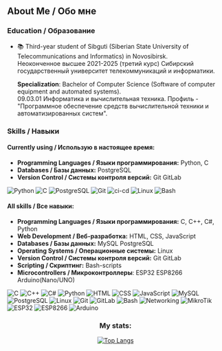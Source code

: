 ## About Me / Обо мне

### Education / Образование

* 📚 Third-year student of Sibguti (Siberian State University of Telecommunications and Informatics) in Novosibirsk.  
  Неоконченное высшее 2021-2025 (третий курс) Сибирский государственный университет телекоммуникаций и информатики.

  **Specialization**: Bachelor of Computer Science (Software of computer equipment and automated systems).  
  09.03.01 Информатика и вычислительная техника. Профиль - "Программное обеспечение средств вычислительной техники и автоматизированных систем".

### Skills / Навыки
#### Currently using / Использую в настоящее время:
* **Programming Languages / Языки программирования:** Python, C
* **Databases / Базы данных:** PostgreSQL
* **Version Control / Системы контроля версий:** Git GitLab


![Python](https://img.shields.io/badge/Python-3776AB?style=flat&logo=python&logoColor=white)
![C](https://img.shields.io/badge/C-00599C?style=flat&logo=c&logoColor=white)
![PostgreSQL](https://img.shields.io/badge/PostgreSQL-336791?style=flat&logo=postgresql&logoColor=white)
![Git](https://img.shields.io/badge/Git-F05032?style=flat&logo=git&logoColor=white)
![ci-cd](https://img.shields.io/badge/CI/CD-%23121011.svg?style=flat&logo=github&logoColor=white)
![Linux](https://img.shields.io/badge/Linux-FCC624?style=flat&logo=linux&logoColor=black)
![Bash](https://img.shields.io/badge/Bash-4EAA25?style=flat&logo=gnu-bash&logoColor=white)

#### All skills / Все навыки:
* **Programming Languages / Языки программирования:** C, C++, C#, Python
* **Web Development / Веб-разработка:** HTML, CSS, JavaScript
* **Databases / Базы данных:** MySQL PostgreSQL 
* **Operating Systems / Операционные системы:** Linux
* **Version Control / Системы контроля версий:** Git GitLab
* **Scripting / Скриптинг:** Bash-scripts
* **Microcontrollers / Микроконтроллеры**: ESP32 ESP8266 Arduino(Nano/UNO)
    
![C](https://img.shields.io/badge/C-00599C?style=flat&logo=c&logoColor=white)
![C++](https://img.shields.io/badge/C%2B%2B-00599C?style=flat&logo=c%2B%2B&logoColor=white) 
![C#](https://img.shields.io/badge/C%23-239120?style=flat&logo=c-sharp&logoColor=white)
![Python](https://img.shields.io/badge/Python-3776AB?style=flat&logo=python&logoColor=white)
![HTML](https://img.shields.io/badge/HTML-E34F26?style=flat&logo=html5&logoColor=white)
![CSS](https://img.shields.io/badge/CSS-1572B6?style=flat&logo=css3&logoColor=white)
![JavaScript](https://img.shields.io/badge/JavaScript-F7DF1E?style=flat&logo=javascript&logoColor=black)
![MySQL](https://img.shields.io/badge/MySQL-4479A1?style=flat&logo=mysql&logoColor=white)
![PostgreSQL](https://img.shields.io/badge/PostgreSQL-336791?style=flat&logo=postgresql&logoColor=white)
![Linux](https://img.shields.io/badge/Linux-FCC624?style=flat&logo=linux&logoColor=black)
![Git](https://img.shields.io/badge/Git-F05032?style=flat&logo=git&logoColor=white)
![GitLab](https://img.shields.io/badge/GitLab-FCA121?style=flat&logo=gitlab&logoColor=white)
![Bash](https://img.shields.io/badge/Bash-4EAA25?style=flat&logo=gnu-bash&logoColor=white)
![Networking](https://img.shields.io/badge/Networking-00ACEE?style=flat&logo=network&logoColor=white)
![MikroTik](https://img.shields.io/badge/MikroTik-FF6600?style=flat&logo=mikrotik&logoColor=white)
![ESP32](https://img.shields.io/badge/ESP32-FF6600?style=flat&logo=espressif&logoColor=white)
![ESP8266](https://img.shields.io/badge/ESP8266-CC0000?style=flat&logo=espressif&logoColor=white)
![Arduino](https://img.shields.io/badge/Arduino-00979D?style=flat&logo=arduino&logoColor=white)


<div align="center">
<h3>My stats:</h3>
  
[![Top Langs](https://github-readme-stats-git-masterrstaa-rickstaa.vercel.app/api/top-langs/?username=Gerdelezhov&hide_progress=true&theme=github_dark)](https://github.com/anuraghazra/github-readme-stats)
</div>

